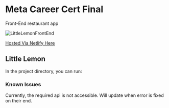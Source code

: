 # Meta Career Cert Final

Front-End restaurant app

![LittleLemonFrontEnd](https://github.com/IanZGray/meta-capstone/assets/90417534/6e44876c-3e5f-44fc-8389-da84f2b0b0f4)

[Hosted Via Netlify Here](https://main--effulgent-lily-0a492a.netlify.app/)

## Little Lemon

In the project directory, you can run:

### Known Issues

Currently, the required api is not accessible. Will update when error is fixed on their end. 
